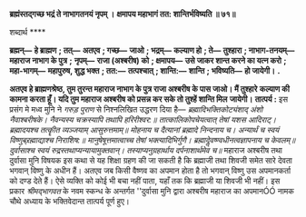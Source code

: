 **ब्रह्मंस्तद्गच्छ भद्रं ते नाभागतनयं नृपम् ।** **क्षमापय महाभागं तत: शान्तिर्भविष्यति ॥ ७१॥** 

शब्दार्थ **** 

**ब्रह्मन्—** **हे ब्राह्मण** **; तत्—** **अतएव** **; गच्छ—** **जाओ** **; भद्रम्—** **कल्याण हो** **; ते—** **तुश्हारा** **; नाभाग-तनयम्—** **महाराज नाभाग के पुत्र** **;** **नृपम्—** **राजा (अश्बरीष) को** **; क्षमापय—** **उसे जाकर शान्त करने का यत्न करो** **; महा-भागम्—** **महापुरुष, शुद्ध भक्त** **; तत:—** **तत्पश्चात्** **; शान्ति:—** **शान्ति** **; भविष्यति—** **हो जायेगी।** **.** 

**अतएव हे ब्राह्मणश्रेष्ठ, तुम तुरन्त महाराज नाभाग के पुत्र राजा अश्बरीष के पास जाओ। मैं तुश्हारे** **कल्याण की कामना करता हूँ। यदि तुम महाराज अश्बरीष को प्रसन्न कर सके तो तुश्हें शान्ति मिल** **जायेगी।** **तात्पर्य :** इस प्रसंग मे मध्व मुनि ने *गरुड़ पुराण* से निश्नलिखित उद्धरण दिया है— *ब्रह्मादिभक्तिकोट्यंशाद् अंशो नैवाश्बरीषके।* *नैवन्यस्य चक्रस्यापि तथापि हरिरीश्वर:॥* *तात्कालिकोपचेयत्वात् तेषां यशस आदिराट्।* *ब्रह्मादयश्च तत्कीॄत व्यञ्जयाम् आसुरुत्तमाम्॥* *मोहनाय च दैत्यानां ब्रह्मादे निन्दनाय च।* *अन्यार्थं च स्वयं विष्णुब्र्रह्माद्याश्च निराशिष:॥* *मानुषेषूत्तमात्वाच्च तेषां भक्त्यादिभिर्गुणै।* *ब्रह्मादेॢवष्ण्वधीनत्वज्ञापनाय च केवलम्॥* *दुर्वासाश्च स्वयं रुद्रस्तथाप्यन्यायामुक्तवान्।* *तस्याप्यनुग्रहार्थाय दर्पनाशार्थमेव च॥* महाराज अश्बरीष तथा दुर्वासा मुनि विषयक इस कथा से यह शिक्षा ग्रहण की जा सकती है कि ब्रह्माजी तथा शिवजी समेत सारे देवता भगवान् विष्णु के अधीन हैं। अतएव जब किसी वैष्णव का अपमान होता है तो भगवान् विष्णु उस अपमानकर्ता को दण्ड देते हैं। ऐसे व्यक्ति को कोई भी बचा नहीं पाता, यहाँ तक कि ब्रह्माजी या शिवजी भी नहीं। इस प्रकार *श्रीमद्भागवत* के नवम स्कन्ध के अन्तर्गत ''दुर्वासा मुनि द्वारा अश्बरीष महाराज का अपमानÓÓ नामक चौथे अध्याय के भक्तिवेदान्त तात्पर्य पूर्ण हुए। 